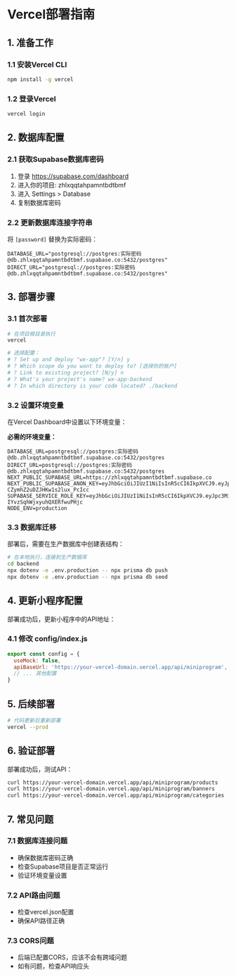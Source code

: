 # Vercel部署指南

## 1. 准备工作

### 1.1 安装Vercel CLI
```bash
npm install -g vercel
```

### 1.2 登录Vercel
```bash
vercel login
```

## 2. 数据库配置

### 2.1 获取Supabase数据库密码
1. 登录 https://supabase.com/dashboard
2. 进入你的项目: zhlxqqtahpamntbdtbmf
3. 进入 Settings > Database
4. 复制数据库密码

### 2.2 更新数据库连接字符串
将 `[password]` 替换为实际密码：
```
DATABASE_URL="postgresql://postgres:实际密码@db.zhlxqqtahpamntbdtbmf.supabase.co:5432/postgres"
DIRECT_URL="postgresql://postgres:实际密码@db.zhlxqqtahpamntbdtbmf.supabase.co:5432/postgres"
```

## 3. 部署步骤

### 3.1 首次部署
```bash
# 在项目根目录执行
vercel

# 选择配置：
# ? Set up and deploy "wx-app"? [Y/n] y
# ? Which scope do you want to deploy to? [选择你的账户]
# ? Link to existing project? [N/y] n
# ? What's your project's name? wx-app-backend
# ? In which directory is your code located? ./backend
```

### 3.2 设置环境变量
在Vercel Dashboard中设置以下环境变量：

**必需的环境变量：**
```
DATABASE_URL=postgresql://postgres:实际密码@db.zhlxqqtahpamntbdtbmf.supabase.co:5432/postgres
DIRECT_URL=postgresql://postgres:实际密码@db.zhlxqqtahpamntbdtbmf.supabase.co:5432/postgres
NEXT_PUBLIC_SUPABASE_URL=https://zhlxqqtahpamntbdtbmf.supabase.co
NEXT_PUBLIC_SUPABASE_ANON_KEY=eyJhbGciOiJIUzI1NiIsInR5cCI6IkpXVCJ9.eyJpc3MiOiJzdXBhYmFzZSIsInJlZiI6InpobHhxcXRhaHBhbW50YmR0Ym1mIiwicm9sZSI6ImFub24iLCJpYXQiOjE3NTU5NjM2MzksImV4cCI6MjA3MTUzOTYzOX0.TtLbRbreNB9L93Al-CZymhZ2uDZJHKw1s2lux_PcIcc
SUPABASE_SERVICE_ROLE_KEY=eyJhbGciOiJIUzI1NiIsInR5cCI6IkpXVCJ9.eyJpc3MiOiJzdXBhYmFzZSIsInJlZiI6InpobHhxcXRhaHBhbW50YmR0Ym1mIiwicm9sZSI6InNlcnZpY2Vfcm9sZSIsImlhdCI6MTc1NTk2MzYzOSwiZXhwIjoyMDcxNTM5NjM5fQ.aH8gH_RCnOhds7dKBS-IYvzSqhWjxyuhQXERfwuPHjc
NODE_ENV=production
```

### 3.3 数据库迁移
部署后，需要在生产数据库中创建表结构：

```bash
# 在本地执行，连接到生产数据库
cd backend
npx dotenv -e .env.production -- npx prisma db push
npx dotenv -e .env.production -- npx prisma db seed
```

## 4. 更新小程序配置

部署成功后，更新小程序中的API地址：

### 4.1 修改 config/index.js
```javascript
export const config = {
  useMock: false,
  apiBaseUrl: 'https://your-vercel-domain.vercel.app/api/miniprogram', // 替换为实际域名
  // ... 其他配置
}
```

## 5. 后续部署

```bash
# 代码更新后重新部署
vercel --prod
```

## 6. 验证部署

部署成功后，测试API：
```bash
curl https://your-vercel-domain.vercel.app/api/miniprogram/products
curl https://your-vercel-domain.vercel.app/api/miniprogram/banners
curl https://your-vercel-domain.vercel.app/api/miniprogram/categories
```

## 7. 常见问题

### 7.1 数据库连接问题
- 确保数据库密码正确
- 检查Supabase项目是否正常运行
- 验证环境变量设置

### 7.2 API路由问题
- 检查vercel.json配置
- 确保API路径正确

### 7.3 CORS问题
- 后端已配置CORS，应该不会有跨域问题
- 如有问题，检查API响应头

